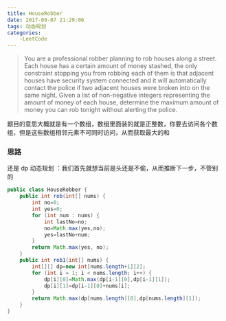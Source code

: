 ```yaml
---
title: HouseRobber
date: 2017-09-07 21:29:06
tags: 动态规划
categories:
    -LeetCode
---
```


>You are a professional robber planning to rob houses along a street. Each house has a certain amount of money stashed, the only constraint stopping you from robbing each of them is that adjacent houses have security system connected and it will automatically contact the police if two adjacent houses were broken into on the same night.
Given a list of non-negative integers representing the amount of money of each house, determine the maximum amount of money you can rob tonight without alerting the police.


题目的意思大概就是有一个数组，数组里面装的就是正整数，你要去访问各个数组，但是这些数组相邻元素不可同时访问，从而获取最大的和
### 思路
还是 dp 动态规划 ：我们首先就想当前是头还是不偷，从而推断下一步，不管别的

```java
public class HouseRobber {
    public int rob(int[] nums) {
        int no=0;
        int yes=0;
        for (int num : nums) {
            int lastNo=no;
            no=Math.max(yes,no);
            yes=lastNo+num;
        }
        return Math.max(yes, no);
    }
    public int rob1(int[] nums) {
        int[][] dp=new int[nums.length+1][2];
        for (int i = 1; i < nums.length; i++) {
            dp[i][0]=Math.max(dp[i-1][0],dp[i-1][1]);
            dp[i][1]=dp[i-1][0]+nums[i];
        }
        return Math.max(dp[nums.length][0],dp[nums.length][1]);
    }
}
```